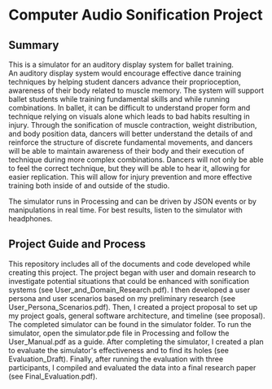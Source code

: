 # Computer Audio Sonification Project
## Summary
This is a simulator for an auditory display system for ballet training. <br>
An auditory display system would encourage effective dance training techniques by helping student dancers advance their proprioception, awareness of their body related to muscle memory. The system will support ballet students while training fundamental skills and while running combinations. In ballet, it can be difficult to understand proper form and technique relying on visuals alone which leads to bad habits resulting in injury. Through the sonification of muscle contraction, weight distribution, and body position data, dancers will better understand the details of and reinforce the structure of discrete fundamental movements, and dancers will be able to maintain awareness of their body and their execution of technique during more complex combinations. Dancers will not only be able to feel the correct technique, but they will be able to hear it, allowing for easier replication. This will allow for injury prevention and more effective training both inside of and outside of the studio.

The simulator runs in Processing and can be driven by JSON events or by manipulations in real time. For best results, listen to the simulator with headphones.

## Project Guide and Process
This repository includes all of the documents and code developed while creating this project. The project began with user and domain research to investigate potential situations that could be enhanced with sonification systems (see User_and_Domain_Research.pdf). I then developed a user persona and user scenarios based on my preliminary research (see User_Persona_Scenarios.pdf). Then, I created a project proposal to set up my project goals, general software architecture, and timeline (see proposal). The completed simulator can be found in the simulator folder. To run the simulator, open the simulator.pde file in Processing and follow the User_Manual.pdf as a guide. After completing the simulator, I created a plan to evaluate the simulator's effectiveness and to find its holes (see Evaluation_Draft). Finally, after running the evaluation with three participants, I compiled and evaluated the data into a final research paper (see Final_Evaluation.pdf).
